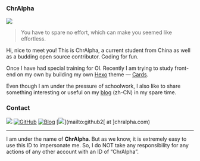 ### ChrAlpha

[![](https://github-readme-stats.vercel.app/api?username=chralpha&show_icons=true&hide_border=false&icon_color=ffb90f&title_color=586069)](#)

> You have to spare no effort, which can make you seemed like effortless.

Hi, nice to meet you! This is  ChrAlpha, a current student from China as well as a budding open source contributor. Coding for fun.

Once I have had special training for OI. Recently I am trying to study front-end on my own by building  my own [Hexo](https://hexo.io) theme — [Cards](https://github.com/ChrAlpha/hexo-theme-cards).

Even though I am under the pressure of schoolwork, I also like to share something interesting or useful on my [blog](https://blog.ichr.me ) (zh-CN) in my spare time. 

### Contact

[![](https://img.shields.io/badge/dynamic/json?color=1DA1F2&label=Twitter&logo=twitter&query=%24.data.totalSubs&url=https%3A%2F%2Fapi.spencerwoo.com%2Fsubstats%2F%3Fsource%3Dtwitter%26queryKey%3DiChrAlpha&style=for-the-badge)](https://twitter.com/ichralpha) [![GitHub](https://img.shields.io/badge/dynamic/json?logo=github&label=GitHub&color=181717&query=%24.data.totalSubs&url=https%3A%2F%2Fapi.spencerwoo.com%2Fsubstats%2F%3Fsource%3Dgithub%26queryKey%3DChrAlpha&style=for-the-badge)](https://github.com/ChrAlpha) [![Blog](https://img.shields.io/badge/dynamic/json?logo=hexo&color=0E83CD&label=Blog&query=%24.data.totalSubs&url=https%3A%2F%2Fapi.spencerwoo.com%2Fsubstats%2F%3Fsource%3Dfeedly%26queryKey%3Dhttps%3A%2F%2Fblog.ichr.me%2Fatom.xml%26source%3Dinoreader%26queryKey%3Dhttps%3A%2F%2Fblog.ichr.me%2Fatom.xml&style=for-the-badge)](https://blog.ichr.me/) [![](https://img.shields.io/badge/-github2@chralpha.com-911318?logo=Mail.RU&logoColor=white&style=for-the-badge)](mailto:github2[ at ]chralpha.com) 

---

I am under the name of **ChrAlpha**. But as we know, it is extremely easy to use this ID to impersonate me. So, I do NOT take any responsibility for any actions of any other account with an ID of “ChrAlpha”.